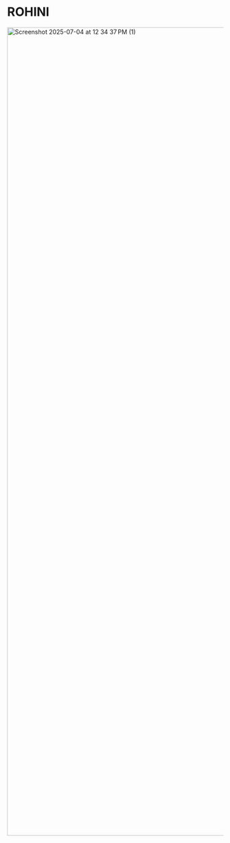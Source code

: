 # ROHINI

<img width="3014" height="1884" alt="Screenshot 2025-07-04 at 12 34 37 PM (1)" src="https://github.com/user-attachments/assets/d40912a2-97f3-4830-88dc-e713045a6da8" />


